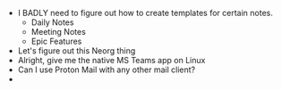 - I BADLY need to figure out how to create templates for certain notes.
	- Daily Notes
	- Meeting Notes
	- Epic Features
- Let's figure out this Neorg thing
- Alright, give me the native MS Teams app on Linux
- Can I use Proton Mail with any other mail client?
- 